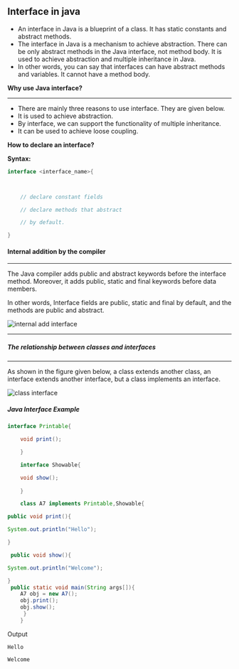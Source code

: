  ## Interface in java


- An interface in Java is a blueprint of a class. It has static constants and abstract methods.
- The interface in Java is a mechanism to achieve abstraction. There can be only abstract methods in the Java interface, not method body. It is used to achieve abstraction and multiple inheritance in Java.
- In other words, you can say that interfaces can have abstract methods and variables. It cannot have a method body.

**Why use Java interface?**

---

- There are mainly three reasons to use interface. They are given below.
- It is used to achieve abstraction.
- By interface, we can support the functionality of multiple inheritance.
- It can be used to achieve loose coupling.

**How to declare an interface?**

**Syntax:**
~~~java
interface <interface_name>{  



    // declare constant fields  

    // declare methods that abstract   

    // by default.  

}  

~~~
#### Internal addition by the compiler

---

The Java compiler adds public and abstract keywords before the interface method. Moreover, it adds public, static and final keywords before data members.

In other words, Interface fields are public, static and final by default, and the methods are public and abstract.

![internal add interface](https://github.com/rhushikesh2000/JAVA_TUTORIAL_/assets/124034778/d427b13e-0628-4458-a2f9-794f7c39c643)

------

##### The relationship between classes and interfaces

---

As shown in the figure given below, a class extends another class, an interface extends another interface, but a class implements an interface.


![class interface](https://github.com/rhushikesh2000/JAVA_TUTORIAL_/assets/124034778/e223243b-dcbf-47e9-82a3-0f1c803a7441)


##### Java Interface Example

~~~java
interface Printable{

    void print();

    }
~~~
~~~java
    interface Showable{

    void show();
 
    }
~~~

~~~java
    class A7 implements Printable,Showable{

public void print(){

System.out.println("Hello");

}

 public void show(){

System.out.println("Welcome");

}  
 public static void main(String args[]){  
    A7 obj = new A7();  
    obj.print();  
    obj.show();  
     }  
    }  
~~~
Output
```
Hello

Welcome
```
